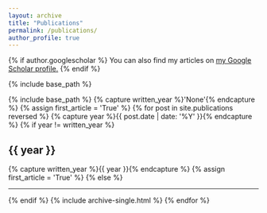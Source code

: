 ```yaml
---
layout: archive
title: "Publications"
permalink: /publications/
author_profile: true
---
```


{% if author.googlescholar %}
  You can also find my articles on <u><a href="{{author.googlescholar}}">my Google Scholar profile</a>.</u>
{% endif %}

{% include base_path %}

{% include base_path %}
{% capture written_year %}'None'{% endcapture %}
{% assign first_article = 'True' %}
    {% for post in site.publications reversed %}
      {% capture year %}{{ post.date | date: '%Y' }}{% endcapture %}
      {% if year != written_year %}
        <h2 id="{{ year | slugify }}" class="archive__subtitle">{{ year }}</h2>
        {% capture written_year %}{{ year }}{% endcapture %}
        {% assign first_article = 'True' %}
      {% else %}
        <hr/>
      {% endif %}
      {% include archive-single.html %}
    {% endfor %}

<!-- {% for post in site.publications reversed %}
  {% include archive-single.html %}
{% endfor %} -->

